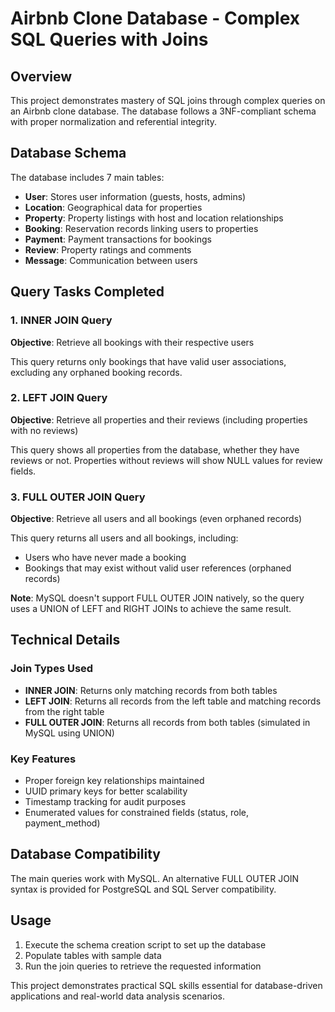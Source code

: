# Airbnb Clone Database - Complex SQL Queries with Joins

## Overview
This project demonstrates mastery of SQL joins through complex queries on an Airbnb clone database. The database follows a 3NF-compliant schema with proper normalization and referential integrity.

## Database Schema
The database includes 7 main tables:
- **User**: Stores user information (guests, hosts, admins)
- **Location**: Geographical data for properties
- **Property**: Property listings with host and location relationships
- **Booking**: Reservation records linking users to properties
- **Payment**: Payment transactions for bookings
- **Review**: Property ratings and comments
- **Message**: Communication between users

## Query Tasks Completed

### 1. INNER JOIN Query
**Objective**: Retrieve all bookings with their respective users

This query returns only bookings that have valid user associations, excluding any orphaned booking records.

### 2. LEFT JOIN Query
**Objective**: Retrieve all properties and their reviews (including properties with no reviews)

This query shows all properties from the database, whether they have reviews or not. Properties without reviews will show NULL values for review fields.

### 3. FULL OUTER JOIN Query
**Objective**: Retrieve all users and all bookings (even orphaned records)

This query returns all users and all bookings, including:
- Users who have never made a booking
- Bookings that may exist without valid user references (orphaned records)

**Note**: MySQL doesn't support FULL OUTER JOIN natively, so the query uses a UNION of LEFT and RIGHT JOINs to achieve the same result.

## Technical Details

### Join Types Used
- **INNER JOIN**: Returns only matching records from both tables
- **LEFT JOIN**: Returns all records from the left table and matching records from the right table
- **FULL OUTER JOIN**: Returns all records from both tables (simulated in MySQL using UNION)

### Key Features
- Proper foreign key relationships maintained
- UUID primary keys for better scalability
- Timestamp tracking for audit purposes
- Enumerated values for constrained fields (status, role, payment_method)

## Database Compatibility
The main queries work with MySQL. An alternative FULL OUTER JOIN syntax is provided for PostgreSQL and SQL Server compatibility.

## Usage
1. Execute the schema creation script to set up the database
2. Populate tables with sample data
3. Run the join queries to retrieve the requested information

This project demonstrates practical SQL skills essential for database-driven applications and real-world data analysis scenarios.
